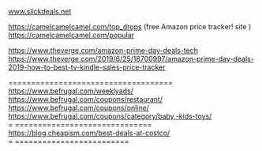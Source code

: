 



www.slickdeals.net    

https://camelcamelcamel.com/top_drops    (free Amazon price tracker! site )     
https://camelcamelcamel.com/popular

https://www.theverge.com/amazon-prime-day-deals-tech     
https://www.theverge.com/2019/6/25/18700997/amazon-prime-day-deals-2019-how-to-best-tv-kindle-sales-price-tracker  

====================================       
https://www.befrugal.com/weeklyads/    
https://www.befrugal.com/coupons/restaurant/    
https://www.befrugal.com/coupons/online/      
https://www.befrugal.com/coupons/category/baby,-kids-toys/    
= ==============================    
https://blog.cheapism.com/best-deals-at-costco/     
= =========================






